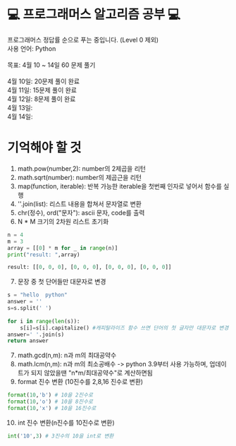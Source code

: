 # 💻 프로그래머스 알고리즘 공부 💻

프로그래머스 정답률 순으로 푸는 중입니다. (Level 0 제외)<br>
사용 언어: Python<br><br>
목표: 4월 10 ~ 14일 60 문제 풀기<br><br>
4월 10일: 20문제 풀이 완료<br>
4월 11일: 15문제 풀이 완료<br>
4월 12일: 8문제 풀이 완료<br>
4월 13일: <br>
4월 14일: <br>




# 기억해야 할 것
1. math.pow(number,2): number의 2제곱을 리턴
2. math.sqrt(number): number의 제곱근을 리턴
3. map(function, iterable): 반복 가능한 iterable을 첫번째 인자로 넣어서 함수를 실행
4. ''.join(list): 리스트 내용을 합쳐서 문자열로 변환
5. chr(정수), ord("문자"): ascii 문자, code를 출력
6. N * M 크기의 2차원 리스트 초기화
```python
n = 4
m = 3
array = [[0] * m for _ in range(n)]
print("result: ",array)

result: [[0, 0, 0], [0, 0, 0], [0, 0, 0], [0, 0, 0]]
```
7. 문장 중 첫 단어들만 대문자로 변경
```python
s = "hello  python"
answer = ''
s=s.split(' ') 
    
for i in range(len(s)):
    s[i]=s[i].capitalize() #캐피탈라이즈 함수 쓰면 단어의 첫 글자만 대문자로 변경하고, 나머지는 소문자로 반환해줌.
answer=' '.join(s)
return answer
```
7. math.gcd(n,m): n과 m의 최대공약수
8. math.lcm(n,m): n과 m의 최소공배수 -> python 3.9부터 사용 가능하며, 업데이트가 되지 않았을땐 "n*m/최대공약수"로 계산하면됨
9. format 진수 변환 (10진수를 2,8,16 진수로 변환)
```python
format(10,'b') # 10을 2진수로
format(10,'o') # 10을 8진수로
format(10,'x') # 10을 16진수로
```
10. int 진수 변환(n진수를 10진수로 변환)
```python
int('10',3) # 3진수의 10을 int로 변환
```

